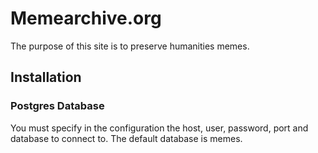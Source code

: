 # Memearchive.org

The purpose of this site is to preserve humanities memes.

## Installation

### Postgres Database

You must specify in the configuration the host, user, password, port and database to
connect to. The default database is memes.